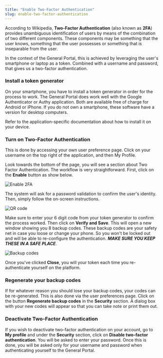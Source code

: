 ```yaml
---
title: "Enable Two-Factor Authentication"
slug: enable-two-factor-authentication
---
```



According to Wikipedia, **Two-Factor Authentication** (also known as **2FA**) provides unambiguous identification of users by means of the combination of two different components. These components may be something that the user knows, something that the user possesses or something that is inseparable from the user.

In the context of the General Portal, this is achieved by leveraging the user's smartphone or laptop as a token. Combined with a username and password, that gives us a two-factor authentication.

### Install a token generator

On your smartphone, you have to install a token generator in order for the process to work. The General Portal does work well with the Google Authenticator or Authy application. Both are available free of charge for Android or iPhone. If you do not own a smartphone, these software have a version for desktop computers.

Refer to the application-specific documentation about how to install it on your device.

### Turn on Two-Factor Authentication

This is done by accessing your own user preference page. Click on your username on the top right of the application, and then My Profile.

Look towards the bottom of the page, you will see a section about Two Factor Authentication. The workflow is very straightforward. First, click on the **Enable** button as show below.

![Enable 2FA](/assets/2FA-en-1.jpeg)

The system will ask for a password validation to confirm the user's identity. Then, simply follow the on-screen instructions.

![QR code](/assets/2FA-en-2.jpeg)

Make sure to enter your 6 digit code from your token generator to confirm the process worked. Then click on **Verify and Save**. This will open a new window showing you 8 backup codes. These backup codes are your safety net in case you loose or change your phone. So you won't be locked out and will be able to re-configure the authentication. ***MAKE SURE YOU KEEP THESE IN A SAFE PLACE***.

![Backup codes](/assets/2FA-en-3.jpeg)

Once you've clicked **Close**, you will your token each time you re-authenticate yourself on the platform.

### Regenerate your backup codes

If for whatever reason you should lose your backup codes, your codes can be re-generated.  This is also done via the user preferences page.  Click on the button **Regenerate backup codes** in the **Security** section.  A dialog box with your new codes will appear so that you can take note or print them out.

### Deactivate Two-Factor Authentication

If you wish to deactivate two-factor authentication on your account, go to **My profile** and under the **Security** section, click on **Disable two-factor authentication**.  You will be asked to enter your password.  Once this is done, you will be asked only for your username and password when authenticating yourself to the General Portal.
